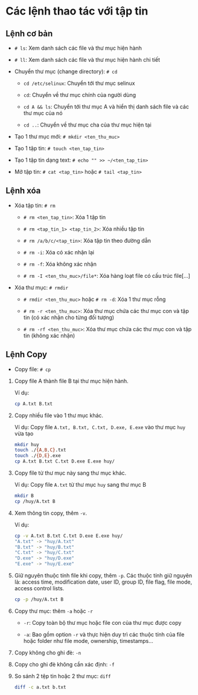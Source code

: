 # Các lệnh thao tác với tập tin

## Lệnh cơ bản

- `# ls`: Xem danh sách các file và thư mục hiện hành

- `# ll`: Xem danh sách các file và thư mục hiện hành chi tiết

- Chuyển thư mục (change directory): `# cd`

	+ `cd /etc/selinux`: Chuyển tới thư mục selinux

	+ `cd`: Chuyển về thư mục chính của người dùng

	+ `cd A && ls`: Chuyển tới thư mục A và hiển thị danh sách file và các thư mục của nó

	+ `cd ..`: Chuyển về thư mục cha của thư mục hiện tại

- Tạo 1 thư mục mới: `# mkdir <ten_thu_muc>`

- Tạo 1 tập tin: `# touch <ten_tap_tin>`

- Tạo 1 tập tin dạng text: `# echo "" >> ~/<ten_tap_tin>`

- Mở tập tin: `# cat <tap_tin>` hoặc `# tail <tap_tin>`

## Lệnh xóa

- Xóa tập tin: `# rm`

	+ `# rm <ten_tap_tin>`: Xóa 1 tập tin

	+ `# rm <tap_tin_1> <tap_tin_2>`: Xóa nhiều tập tin

	+ `# rm /a/b/c/<tap_tin>`: Xóa tập tin theo đường dẫn

	+ `# rm -i`: Xóa có xác nhận lại

	+ `# rm -f`: Xóa không xác nhận

	+ `# rm -I <ten_thu_muc>/file*`: Xóa hàng loạt file có cấu trúc file[...]

- Xóa thư mục: `# rmdir`

	+ `# rmdir <ten_thu_muc>` hoặc `# rm -d`: Xóa 1 thư mục rỗng

	+ `# rm -r <ten_thu_muc>`: Xóa thư mục chứa các thư mục con và tập tin (có xác nhận cho từng đối tượng)
		
	+ `# rm -rf <ten_thu_muc>`: Xóa thư mục chứa các thư mục con và tập tin (không xác nhận)

## Lệnh Copy 

- Copy file: `# cp`

1. Copy file A thành file B tại thư mục hiện hành.

	Ví dụ:

	```sh
	cp A.txt B.txt 
	```

2. Copy nhiều file vào 1 thư mục khác. 

	Ví dụ: Copy file `A.txt, B.txt, C.txt, D.exe, E.exe` vào thư mục `huy` vừa tạo

	```sh
	mkdir huy
	touch ./{A,B,C}.txt
	touch ./{D,E}.exe
	cp A.txt B.txt C.txt D.exe E.exe huy/
	```

3. Copy file từ thư mục này sang thư mục khác. 

	Ví dụ: Copy file `A.txt` từ thư mục `huy` sang thư mục B

	```sh
	mkdir B
	cp /huy/A.txt B
	```

4. Xem thông tin copy, thêm `-v`. 

	Ví dụ:

	```sh
	cp -v A.txt B.txt C.txt D.exe E.exe huy/
	"A.txt" -> "huy/A.txt"
	"B.txt" -> "huy/B.txt"
	"C.txt" -> "huy/C.txt"
	"D.exe" -> "huy/D.exe"
	"E.exe" -> "huy/E.exe"
	```
5. Giữ nguyên thuộc tính file khi copy, thêm `-p`. 
Các thuộc tính giữ nguyên là: access time, modification date, user ID, group ID, file flag, file mode, access control lists.

	```sh
	cp -p /huy/A.txt B
	```

6. Copy thư mục: thêm `-a` hoặc `-r`

	+ `-r`: Copy toàn bộ thư mục hoặc file con của thư mục được copy

	+ `-a`: Bao gồm option `-r` và thực hiện duy trì các thuộc tính của file hoặc folder như file mode, ownership, timestamps...

7. Copy không cho ghi đè: `-n`

8. Copy cho ghi đè không cần xác định: `-f`

9. So sánh 2 tệp tin hoặc 2 thư mục: `diff`

	```sh
	diff -c a.txt b.txt
	```